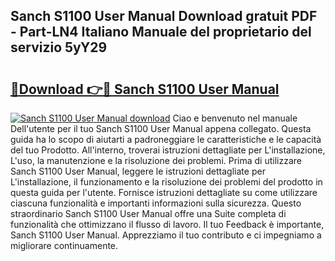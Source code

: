 ## Sanch S1100 User Manual Download gratuit PDF - Part-LN4 Italiano Manuale del proprietario del servizio 5yY29

# <h2><a href="http://dfa9xo.blite.top/?on=Sanch+S1100+User+Manual">🔗Download 👉🔴 Sanch S1100 User Manual</a></h2>

[![Sanch S1100 User Manual download](https://i.imgur.com/lujVjoI.png)](http://dfa9xo.blite.top/?on=Sanch+S1100+User+Manual)
Ciao e benvenuto nel manuale Dell'utente per il tuo Sanch S1100 User Manual appena collegato. Questa guida ha lo scopo di aiutarti a padroneggiare le caratteristiche e le capacità del tuo Prodotto. All'interno, troverai istruzioni dettagliate per L'installazione, L'uso, la manutenzione e la risoluzione dei problemi. Prima di utilizzare Sanch S1100 User Manual, leggere le istruzioni dettagliate per L'installazione, il funzionamento e la risoluzione dei problemi del prodotto in questa guida per l'utente. Fornisce istruzioni dettagliate su come utilizzare ciascuna funzionalità e importanti informazioni sulla sicurezza. Questo straordinario Sanch S1100 User Manual offre una Suite completa di funzionalità che ottimizzano il flusso di lavoro. Il tuo Feedback è importante, Sanch S1100 User Manual. Apprezziamo il tuo contributo e ci impegniamo a migliorare continuamente.
